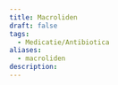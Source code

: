 ```yaml
---
title: Macroliden
draft: false
tags:
  - Medicatie/Antibiotica
aliases:
  - macroliden
description:
---
```

